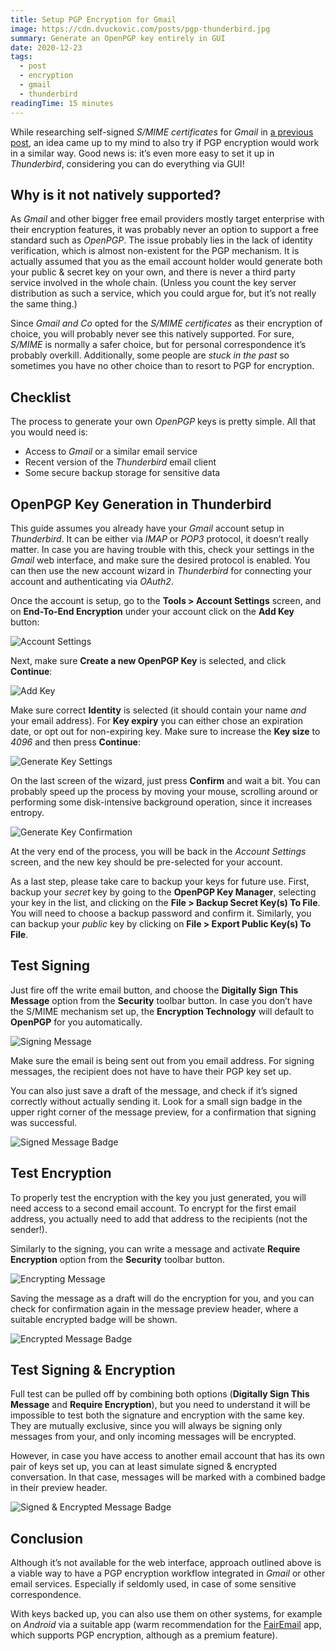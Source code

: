 ```yaml
---
title: Setup PGP Encryption for Gmail
image: https://cdn.dvuckovic.com/posts/pgp-thunderbird.jpg
summary: Generate an OpenPGP key entirely in GUI
date: 2020-12-23
tags:
  - post
  - encryption
  - gmail
  - thunderbird
readingTime: 15 minutes
---
```


While researching self-signed _S/MIME certificates_ for _Gmail_ in [a previous post](setup-smime-encryption-gmail.md), an idea came up to my mind to also try if PGP encryption would work in a similar way. Good news is: it’s even more easy to set it up in _Thunderbird_, considering you can do everything via GUI!

## Why is it not natively supported?

As _Gmail_ and other bigger free email providers mostly target enterprise with their encryption features, it was probably never an option to support a free standard such as _OpenPGP_. The issue probably lies in the lack of identity verification, which is almost non-existent for the PGP mechanism. It is actually assumed that you as the email account holder would generate both your public & secret key on your own, and there is never a third party service involved in the whole chain. (Unless you count the key server distribution as such a service, which you could argue for, but it’s not really the same thing.)

Since _Gmail and Co_ opted for the _S/MIME certificates_ as their encryption of choice, you will probably never see this natively supported. For sure, _S/MIME_ is normally a safer choice, but for personal correspondence it’s probably overkill. Additionally, some people are _stuck in the past_ so sometimes you have no other choice than to resort to PGP for encryption.

## Checklist

The process to generate your own _OpenPGP_ keys is pretty simple. All that you would need is:

* Access to _Gmail_ or a similar email service
* Recent version of the _Thunderbird_ email client
* Some secure backup storage for sensitive data

## OpenPGP Key Generation in Thunderbird

This guide assumes you already have your _Gmail_ account setup in _Thunderbird_. It can be either via _IMAP_ or _POP3_ protocol, it doesn’t really matter. In case you are having trouble with this, check your settings in the _Gmail_ web interface, and make sure the desired protocol is enabled. You can then use the new account wizard in _Thunderbird_ for connecting your account and authenticating via _OAuth2_.

Once the account is setup, go to the **Tools > Account Settings** screen, and on **End-To-End Encryption** under your account click on the **Add Key** button:

![Account Settings](https://cdn.dvuckovic.com/posts/pgp-account-settings.png#nozoom)

Next, make sure **Create a new OpenPGP Key** is selected, and click **Continue**:

![Add Key](https://cdn.dvuckovic.com/posts/pgp-add-key.png#nozoom)

Make sure correct **Identity** is selected (it should contain your name _and_ your email address). For **Key expiry** you can either chose an expiration date, or opt out for non-expiring key. Make sure to increase the **Key size** to _4096_ and then press **Continue**:

![Generate Key Settings](https://cdn.dvuckovic.com/posts/pgp-generate-key-settings.png#nozoom)

On the last screen of the wizard, just press **Confirm** and wait a bit. You can probably speed up the process by moving your mouse, scrolling around or performing some disk-intensive background operation, since it increases entropy.

![Generate Key Confirmation](https://cdn.dvuckovic.com/posts/pgp-generate-key-confirm.png#nozoom)

At the very end of the process, you will be back in the _Account Settings_ screen, and the new key should be pre-selected for your account.

As a last step, please take care to backup your keys for future use. First, backup your _secret_ key by going to the **OpenPGP Key Manager**, selecting your key in the list, and clicking on the **File > Backup Secret Key(s) To File**. You will need to choose a backup password and confirm it. Similarly, you can backup your _public_ key by clicking on **File > Export Public Key(s) To File**.

## Test Signing

Just fire off the write email button, and choose the **Digitally Sign This Message** option from the **Security** toolbar button. In case you don’t have the S/MIME mechanism set up, the **Encryption Technology** will default to **OpenPGP** for you automatically.

![Signing Message](https://cdn.dvuckovic.com/posts/smime-message-signing.png#nozoom)

Make sure the email is being sent out from you email address. For signing messages, the recipient does not have to have their PGP key set up.

You can also just save a draft of the message, and check if it’s signed correctly without actually sending it. Look for a small sign badge in the upper right corner of the message preview, for a confirmation that signing was successful.

![Signed Message Badge](https://cdn.dvuckovic.com/posts/pgp-message-signed.png#nozoom)

## Test Encryption

To properly test the encryption with the key you just generated, you will need access to a second email account. To encrypt for the first email address, you actually need to add that address to the recipients (not the sender!).

Similarly to the signing, you can write a message and activate **Require Encryption** option from the **Security** toolbar button.

![Encrypting Message](https://cdn.dvuckovic.com/posts/smime-message-encryption.png#nozoom)

Saving the message as a draft will do the encryption for you, and you can check for confirmation again in the message preview header, where a suitable encrypted badge will be shown.

![Encrypted Message Badge](https://cdn.dvuckovic.com/posts/pgp-message-encrypted.png#nozoom)

## Test Signing & Encryption

Full test can be pulled off by combining both options (**Digitally Sign This Message** and **Require Encryption**), but you need to understand it will be impossible to test both the signature and encryption with the same key. They are mutually exclusive, since you will always be signing only messages from your, and only incoming messages will be encrypted.

However, in case you have access to another email account that has its own pair of keys set up, you can at least simulate signed & encrypted conversation. In that case, messages will be marked with a combined badge in their preview header.

![Signed & Encrypted Message Badge](https://cdn.dvuckovic.com/posts/pgp-message-signed-encrypted.png#nozoom)

## Conclusion

Although it’s not available for the web interface, approach outlined above is a viable way to have a PGP encryption workflow integrated in _Gmail_ or other email services. Especially if seldomly used, in case of some sensitive correspondence.

With keys backed up, you can also use them on other systems, for example on _Android_ via a suitable app (warm recommendation for the [FairEmail](https://email.faircode.eu/) app, which supports PGP encryption, although as a premium feature).
